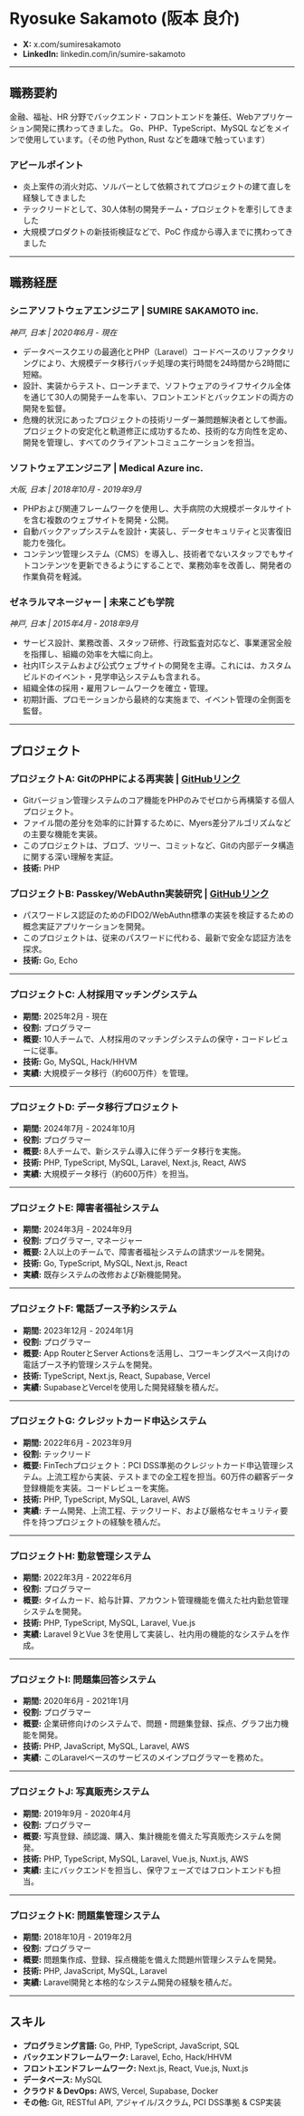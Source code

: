 # Ryosuke Sakamoto (阪本 良介)

*   **X:** x.com/sumiresakamoto
*   **LinkedIn:** linkedin.com/in/sumire-sakamoto

---

## 職務要約

金融、福祉、HR 分野でバックエンド・フロントエンドを兼任、Webアプリケーション開発に携わってきました。
Go、PHP、TypeScript、MySQL などをメインで使用しています。（その他 Python, Rust などを趣味で触っています）

### アピールポイント
- 炎上案件の消火対応、ソルバーとして依頼されてプロジェクトの建て直しを経験してきました
- テックリードとして、30人体制の開発チーム・プロジェクトを牽引してきました
- 大規模プロダクトの新技術検証などで、PoC 作成から導入までに携わってきました

---

## 職務経歴

### **シニアソフトウェアエンジニア** | SUMIRE SAKAMOTO inc.
*神戸, 日本 | 2020年6月 - 現在*

*   データベースクエリの最適化とPHP（Laravel）コードベースのリファクタリングにより、大規模データ移行バッチ処理の実行時間を24時間から2時間に短縮。
*   設計、実装からテスト、ローンチまで、ソフトウェアのライフサイクル全体を通じて30人の開発チームを率い、フロントエンドとバックエンドの両方の開発を監督。
*   危機的状況にあったプロジェクトの技術リーダー兼問題解決者として参画。プロジェクトの安定化と軌道修正に成功するため、技術的な方向性を定め、開発を管理し、すべてのクライアントコミュニケーションを担当。


### **ソフトウェアエンジニア** | Medical Azure inc.
*大阪, 日本 | 2018年10月 - 2019年9月*

*   PHPおよび関連フレームワークを使用し、大手病院の大規模ポータルサイトを含む複数のウェブサイトを開発・公開。
*   自動バックアップシステムを設計・実装し、データセキュリティと災害復旧能力を強化。
*   コンテンツ管理システム（CMS）を導入し、技術者でないスタッフでもサイトコンテンツを更新できるようにすることで、業務効率を改善し、開発者の作業負荷を軽減。


### **ゼネラルマネージャー** | 未来こども学院
*神戸, 日本 | 2015年4月 - 2018年9月*

*   サービス設計、業務改善、スタッフ研修、行政監査対応など、事業運営全般を指揮し、組織の効率を大幅に向上。
*   社内ITシステムおよび公式ウェブサイトの開発を主導。これには、カスタムビルドのイベント・見学申込システムも含まれる。
*   組織全体の採用・雇用フレームワークを確立・管理。
*   初期計画、プロモーションから最終的な実施まで、イベント管理の全側面を監督。

---

## プロジェクト

### **プロジェクトA: GitのPHPによる再実装** | [GitHubリンク](https://github.com/sumiredc/phpgit)

*   Gitバージョン管理システムのコア機能をPHPのみでゼロから再構築する個人プロジェクト。
*   ファイル間の差分を効率的に計算するために、Myers差分アルゴリズムなどの主要な機能を実装。
*   このプロジェクトは、ブロブ、ツリー、コミットなど、Gitの内部データ構造に関する深い理解を実証。
*   **技術:** PHP

### **プロジェクトB: Passkey/WebAuthn実装研究** | [GitHubリンク](https://github.com/sumiredc/webauthn)

*   パスワードレス認証のためのFIDO2/WebAuthn標準の実装を検証するための概念実証アプリケーションを開発。
*   このプロジェクトは、従来のパスワードに代わる、最新で安全な認証方法を探求。
*   **技術:** Go, Echo

---

### **プロジェクトC: 人材採用マッチングシステム**
*   **期間:** 2025年2月 - 現在
*   **役割:** プログラマー
*   **概要:** 10人チームで、人材採用のマッチングシステムの保守・コードレビューに従事。
*   **技術:** Go, MySQL, Hack/HHVM
*   **実績:** 大規模データ移行（約600万件）を管理。

---

### **プロジェクトD: データ移行プロジェクト**
*   **期間:** 2024年7月 - 2024年10月
*   **役割:** プログラマー
*   **概要:** 8人チームで、新システム導入に伴うデータ移行を実施。
*   **技術:** PHP, TypeScript, MySQL, Laravel, Next.js, React, AWS
*   **実績:** 大規模データ移行（約600万件）を担当。

---

### **プロジェクトE: 障害者福祉システム**
*   **期間:** 2024年3月 - 2024年9月
*   **役割:** プログラマー, マネージャー
*   **概要:** 2人以上のチームで、障害者福祉システムの請求ツールを開発。
*   **技術:** Go, TypeScript, MySQL, Next.js, React
*   **実績:** 既存システムの改修および新機能開発。

---

### **プロジェクトF: 電話ブース予約システム**
*   **期間:** 2023年12月 - 2024年1月
*   **役割:** プログラマー
*   **概要:** App RouterとServer Actionsを活用し、コワーキングスペース向けの電話ブース予約管理システムを開発。
*   **技術:** TypeScript, Next.js, React, Supabase, Vercel
*   **実績:** SupabaseとVercelを使用した開発経験を積んだ。

---

### **プロジェクトG: クレジットカード申込システム**
*   **期間:** 2022年6月 - 2023年9月
*   **役割:** テックリード
*   **概要:** FinTechプロジェクト：PCI DSS準拠のクレジットカード申込管理システム。上流工程から実装、テストまでの全工程を担当。60万件の顧客データ登録機能を実装。コードレビューを実施。
*   **技術:** PHP, TypeScript, MySQL, Laravel, AWS
*   **実績:** チーム開発、上流工程、テックリード、および厳格なセキュリティ要件を持つプロジェクトの経験を積んだ。

---

### **プロジェクトH: 勤怠管理システム**
*   **期間:** 2022年3月 - 2022年6月
*   **役割:** プログラマー
*   **概要:** タイムカード、給与計算、アカウント管理機能を備えた社内勤怠管理システムを開発。
*   **技術:** PHP, TypeScript, MySQL, Laravel, Vue.js
*   **実績:** Laravel 9とVue 3を使用して実装し、社内用の機能的なシステムを作成。

---

### **プロジェクトI: 問題集回答システム**
*   **期間:** 2020年6月 - 2021年1月
*   **役割:** プログラマー
*   **概要:** 企業研修向けのシステムで、問題・問題集登録、採点、グラフ出力機能を開発。
*   **技術:** PHP, JavaScript, MySQL, Laravel, AWS
*   **実績:** このLaravelベースのサービスのメインプログラマーを務めた。

---

### **プロジェクトJ: 写真販売システム**
*   **期間:** 2019年9月 - 2020年4月
*   **役割:** プログラマー
*   **概要:** 写真登録、顔認識、購入、集計機能を備えた写真販売システムを開発。
*   **技術:** PHP, TypeScript, MySQL, Laravel, Vue.js, Nuxt.js, AWS
*   **実績:** 主にバックエンドを担当し、保守フェーズではフロントエンドも担当。

---

### **プロジェクトK: 問題集管理システム**
*   **期間:** 2018年10月 - 2019年2月
*   **役割:** プログラマー
*   **概要:** 問題集作成、登録、採点機能を備えた問題州管理システムを開発。
*   **技術:** PHP, JavaScript, MySQL, Laravel
*   **実績:** Laravel開発と本格的なシステム開発の経験を積んだ。


---

## スキル

*   **プログラミング言語:** Go, PHP, TypeScript, JavaScript, SQL
*   **バックエンドフレームワーク:** Laravel, Echo, Hack/HHVM
*   **フロントエンドフレームワーク:** Next.js, React, Vue.js, Nuxt.js
*   **データベース:** MySQL
*   **クラウド & DevOps:** AWS, Vercel, Supabase, Docker
*   **その他:** Git, RESTful API, アジャイル/スクラム, PCI DSS準拠 & CSP実装
